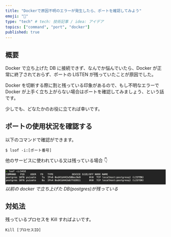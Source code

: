 ```yaml
---
title: "Dockerで原因不明のエラーが発生したら、ポートを確認してみよう"
emoji: "👻"
type: "tech" # tech: 技術記事 / idea: アイデア
topics: ["command", "port", "docker"]
published: true
---
```


## 概要

Docker で立ち上げた DB に接続できず、なんでか悩んでいたら、Docker が正常に終了されておらず、ポートの LISTEN が残っていたことが原因でした。

Docker を切断する際に割と残っている印象があるので、もし不明なエラーで Docker が上手く立ち上がらない場合はポートを確認してみましょう、という話です。

少しでも、どなたかのお役に立てれば幸いです。

## ポートの使用状況を確認する

以下のコマンドで確認ができます。

```shell
$ lsof -i:[ポート番号]
```

他のサービスに使われている又は残っている場合 👇

![lsof image](/images/lsof_port.png)
_以前の docker で立ち上げた DB(postgres)が残っている_

## 対処法

残っているプロセスを Kill すればよいです。

```shell
Kill [プロセスID]
```
